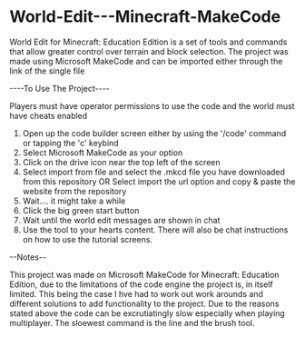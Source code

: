 # World-Edit---Minecraft-MakeCode
World Edit for Minecraft: Education Edition is a set of tools and commands that allow greater control over terrain and block selection. The project was made using Microsoft MakeCode and can be imported either through the link of the single file

----To Use The Project----

  Players must have operator permissions to use the code
  and the world must have cheats enabled
  1. Open up the code builder screen either by using the '/code' command or tapping the 'c' keybind
  2. Select Microsoft MakeCode as your option
  3. Click on the drive icon near the top left of the screen
  4. Select import from file and select the .mkcd file you have downloaded from this repository OR Select import the url option and copy & paste the website from the repository
  5. Wait.... it might take a while
  6. Click the big green start button
  7. Wait until the world edit messages are shown in chat
  8. Use the tool to your hearts content. There will also be chat instructions on how to use the tutorial screens.

--Notes--

This project was made on Microsoft MakeCode for Minecraft: Education Edition, due to the limitations of the code engine the project is, in itself limited. This being the case I hve had to work out work arounds and different solutions to add functionality to the project.
Due to the reasons stated above the code can be excrutiatingly slow especially when playing multiplayer.
The sloewest command is the line and the brush tool.
